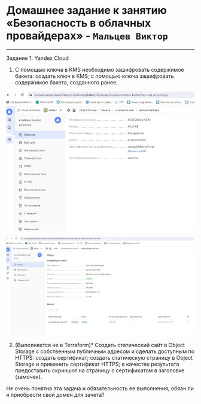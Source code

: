 # Домашнее задание к занятию «Безопасность в облачных провайдерах» - `Мальцев Виктор`

---

Задание 1. Yandex Cloud
1. С помощью ключа в KMS необходимо зашифровать содержимое бакета:
    создать ключ в KMS;
    с помощью ключа зашифровать содержимое бакета, созданного ранее.

![alt text](https://github.com/vmmaltsev/screenshot/blob/main/Screenshot_6.jpg)

![alt text](https://github.com/vmmaltsev/screenshot/blob/main/Screenshot_7.jpg)

2. (Выполняется не в Terraform)* Создать статический сайт в Object Storage c собственным публичным адресом и сделать доступным по HTTPS:
    создать сертификат;
    создать статическую страницу в Object Storage и применить сертификат HTTPS;
    в качестве результата предоставить скриншот на страницу с сертификатом в заголовке (замочек).

Не очень понятна эта задача и обязательность ее выполнения, обяан ли я приобрести свой домен для зачета?